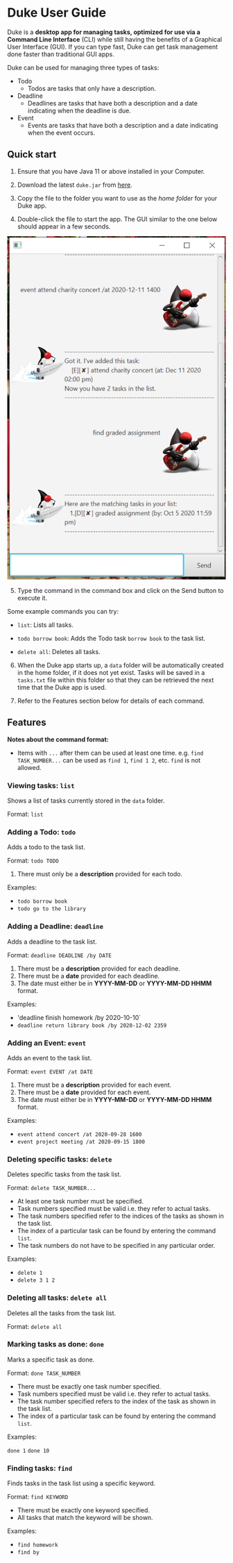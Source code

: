 # Duke User Guide

Duke is a **desktop app for managing tasks, optimized for use via a Command Line Interface** (CLI)
while still having the benefits of a Graphical User Interface (GUI). If you can type fast, Duke
can get task management done faster than traditional GUI apps.

Duke can be used for managing three types of tasks:
- Todo
  - Todos are tasks that only have a description.
- Deadline
  - Deadlines are tasks that have both a description and a date indicating when the deadline is due.
- Event
  - Events are tasks that have both a description and a date indicating when the event occurs.

## Quick start
1. Ensure that you have Java 11 or above installed in your Computer.

2. Download the latest `duke.jar` from [here](https://github.com/CalistaIo/ip/releases/tag/v0.2).

3. Copy the file to the folder you want to use as the *home folder* for your Duke app.

4. Double-click the file to start the app. The GUI similar to the one below should appear in a few seconds.

![Ui](Ui.png)

5. Type the command in the command box and click on the Send button to execute it.

Some example commands you can try:

  - `list`: Lists all tasks.
  
  - `todo borrow book`: Adds the Todo task `borrow book` to the task list.
  
  - `delete all`: Deletes all tasks.
  
6. When the Duke app starts up, a `data` folder will be automatically created in the home folder,
if it does not yet exist. Tasks will be saved in a `tasks.txt` file within this folder so that they
can be retrieved the next time that the Duke app is used.
  
7. Refer to the Features section below for details of each command.

## Features

**Notes about the command format:**

- Items with `...` after them can be used at least one time.
e.g. `find TASK_NUMBER...` can be used as `find 1`, `find 1 2`, etc. `find` is not allowed.

### Viewing tasks: `list`

Shows a list of tasks currently stored in the `data` folder.

Format: `list`

### Adding a Todo: `todo`

Adds a todo to the task list.

Format: `todo TODO`

1. There must only be a **description** provided for each todo.

Examples:

* `todo borrow book`
* `todo go to the library`

### Adding a Deadline: `deadline`

Adds a deadline to the task list.

Format: `deadline DEADLINE /by DATE`

1. There must be a **description** provided for each deadline.
2. There must be a **date** provided for each deadline.
3. The date must either be in **YYYY-MM-DD** or **YYYY-MM-DD HHMM** format.

Examples:

* 'deadline finish homework /by 2020-10-10`
* `deadline return library book /by 2020-12-02 2359`

### Adding an Event: `event`

Adds an event to the task list.

Format: `event EVENT /at DATE`

1. There must be a **description** provided for each event.
2. There must be a **date** provided for each event.
3. The date must either be in **YYYY-MM-DD** or **YYYY-MM-DD HHMM** format.

Examples:

* `event attend concert /at 2020-09-28 1600`
* `event project meeting /at 2020-09-15 1800`

### Deleting specific tasks: `delete`

Deletes specific tasks from the task list.

Format: `delete TASK_NUMBER...`

* At least one task number must be specified.
* Task numbers specified must be valid i.e. they refer to actual tasks.
* The task numbers specified refer to the indices of the tasks as shown in the task list.
* The index of a particular task can be found by entering the command `list`.
* The task numbers do not have to be specified in any particular order.

Examples:

* `delete 1`
* `delete 3 1 2`

### Deleting all tasks: `delete all`

Deletes all the tasks from the task list.

Format: `delete all`

### Marking tasks as done: `done`

Marks a specific task as done.

Format: `done TASK_NUMBER`

* There must be exactly one task number specified.
* Task numbers specified must be valid i.e. they refer to actual tasks.
* The task number specified refers to the index of the task as shown in the task list.
* The index of a particular task can be found by entering the command `list`.

Examples:

`done 1`
`done 10`

### Finding tasks: `find`

Finds tasks in the task list using a specific keyword.

Format: `find KEYWORD`

* There must be exactly one keyword specified.
* All tasks that match the keyword will be shown.

Examples:

* `find homework`
* `find by`








